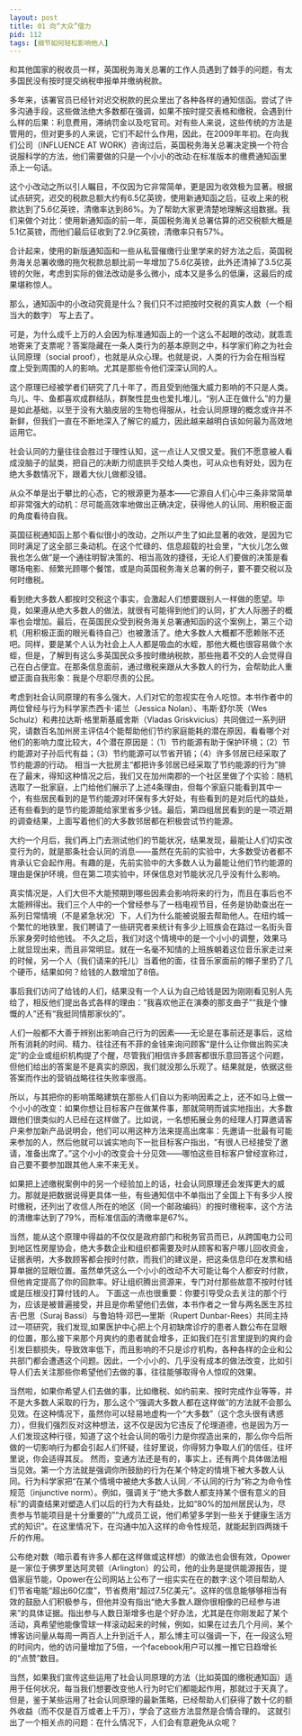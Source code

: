 ```yaml
---
layout: post
title: 01 向“大众”借力
pid: 112
tags: [细节如何轻松影响他人]
---
```



和其他国家的税收员一样，英国税务海关总署的工作人员遇到了棘手的问题，有太多国民没有按时提交纳税申报单并缴纳税款。

多年来，该署官员已经针对迟交税款的民众里出了各种各样的通知信函。尝试了许多沟通手段，这些做法绝大多数都在强调，如果不按时提交表格和缴税，会遇到什么样的后果：利息费用，滞纳罚金以及吃官司。对有些人来说，这些传统的方法是管用的，但对更多的人来说，它们不起什么作用，因此，在2009年年初。在向我们公司（INFLUENCE AT WORK）咨询过后，英国税务海关总署决定换一个符合说服科学的方法，他们需要做的只是一个小小的改动:在标准版本的缴费通知函里添上一句话。

这个小改动之所以引人瞩目，不仅因为它非常简单，更是因为收效极为显著。根据试点研究，迟交的税款总额大约有6.5亿英镑，使用新通知函之后，征收上来的税款达到了5.6亿英镑，清缴率达到86%。为了帮助大家更清楚地理解这组数据。我们来做个对比：使用新通知函的前一年，英国税务海关总署估算的迟交税额大概是5.1亿英镑，而他们最后征收到了2.9亿英镑，清缴率只有57%。

合计起来，使用的新版通知函和一些从私营催缴行业里学来的好方法之后，英国税务海关总署收缴的拖欠税款总额比前一年增加了5.6亿英镑，此外还清掉了3.5亿英镑的欠账，考虑到实际的做法改动是多么微小，成本又是多么的低廉，这最后的成果堪称惊人。

那么，通知函中的小改动究竟是什么？我们只不过把按时交税的真实人数（一个相当大的数字） 写上去了。

可是，为什么成千上万的人会因为标准通知函上的一个这么不起眼的改动，就乖乖地寄来了支票呢？答案隐藏在一条人类行为的基本原则之中，科学家们称之为社会认同原理（social proof），也就是从众心理。也就是说，人类的行为会在相当程度上受到周围的人的影响。尤其是那些令他们深深认同的人。

这个原理已经被学者们研究了几十年了，而且受到他强大威力影响的不只是人类。鸟儿、牛、鱼都喜欢成群结队，群聚性昆虫也爱扎堆儿，“别人正在做什么”的力量是如此基础，以至于没有大脑皮层的生物也得服从，社会认同原理的概念或许并不新鲜，但我们一直在不断地深入了解它的威力，因此越来越明白该如何最为高效地运用它。

社会认同的力量往往会胜过于理性认知，这一点让人又恨又爱。我们不愿意被人看成没脑子的鼠类，把自己的决断力彻底拱手交给人类也，可从众也有好处，因为在绝大多数情况下，跟着大伙儿做都没错。

从众不单是出于攀比的心态，它的根源更为基本——它源自人们心中三条非常简单却非常强大的动机：尽可能高效率地做出正确决定，获得他人的认同、用积极正面的角度看待自我。

英国征税通知函上那个看似很小的改动，之所以产生了如此显著的收效，是因为它同时满足了这全部三条动机。在这个忙碌的、信息超载的社会里，“大伙儿怎么做我也怎么做”是一个通往明智决策的、相当高效的捷径，无论人们要做的决策是看哪场电影、频繁光顾哪个餐馆，或是向英国税务海关总署的例子，要不要交税以及何时缴税。

看到绝大多数人都按时交税这个事实，会激起人们想要跟别人一样做的愿望。毕竟，如果遵从绝大多数人的做法，就很有可能得到他们的认同，扩大人际圈子的概率也会增加。最后，在英国民众受到税务海关总署通知函的这个案例上，第三个动机（用积极正面的眼光看待自己）也被激活了。绝大多数人大概都不愿赖账不还吧。同样，要是某个人认为社会上人人都是吸血的水蛭，那他大概也很容易做个水蛭，但是，了解到有这么多英国民众多按时缴纳税款，那些拖着不交的人会觉得自己在白占便宜。在那条信息面前，通过缴税来跟从大多数人的行为，会帮助此人重塑正面自我形象：我是个尽职尽责的公民。

考虑到社会认同原理的有多么强大，人们对它的忽视实在令人吃惊。本书作者中的两位曾经与行为科学家杰西卡·诺兰（Jessica Nolan）、韦斯·舒尔茨（Wes Schulz）和弗拉达斯·格里斯基威舍斯（Vladas Griskvicius）共同做过一系列研究，请数百名加州房主评估4个能帮助他们节约家庭能耗的潜在原因，看看哪个对他们的影响力度比较大，4个潜在原因是：（1）节约能源有助于保护环境；（2）节约能源对子孙后代有益；（3）节约能源可以节省开销；（4）许多邻居已经采取了节约能源的行动。
相当一大批房主“都把许多邻居已经采取了节约能源的行为”排在了最末，得知这种情况之后，我们又在加州南郡的一个社区里做了个实验：随机选取了一批家庭，上门给他们展示了上述4条理由，但每个家庭只能看到其中一个，有些居民看到的是节约能源对环保有多大好处，有些看到的是对后代的益处，还有些看到的是节约能源能给家里省多少钱。最后，第四组居民看到的是一项近期的调查结果，上面写着他们的大多数邻居都在积极尝试节约能源。

大约一个月后，我们再上门去测试他们的节能状况，结果发现，最能让人们切实改变行为的，就是那条社会认同的消息——虽然在先前的实验中，大多数受访者都不肯承认它会起作用。有趣的是，先前实验中的大多数人认为最能让他们节约能源的理由是保护环境，但在第二项实验中，环保信息对节能状况几乎没有什么影响。

真实情况是，人们大但不大能预期到哪些因素会影响将来的行为，而且在事后也不太能辨得出。我们三个人中的一个曾经参与了一档电视节目，任务是协助查出在一系列日常情境（不是紧急状况）下，人们为什么能被说服去帮助他人。在纽约城一个繁忙的地铁里，我们聘请了一些研究者来统计有多少上班族会在路过一名街头音乐家身旁时给他钱。
不久之后，我们对这个情境中的是一个小小的调整，效果马上就显现出来，而且非常明显。就在一名毫不知情的上班族朝着这位音乐家走过来的时候，另一个人（我们请来的托儿）当着他的面，往音乐家面前的帽子里扔了几个硬币，结果如何？给钱的人数增加了8倍。

事后我们访问了给钱的人们，结果没有一个人认为自己给钱是因为刚刚看见别人先给了，相反他们提出各式各样的理由：“我喜欢他正在演奏的那支曲子”“我是个慷慨的人”还有“我挺同情那家伙的”。

人们一般都不大善于辨别出影响自己行为的因素——无论是在事前还是事后，这给所有消耗的时间、精力、往往还有不菲的金钱来询问顾客“是什么让你做出购买决定”的企业或组织机构提了个醒，尽管我们相信许多顾客都很乐意回答这个问题，但他们给出的答案是不是真实的原因，我们就没那么乐观了。结果就是，依据这些答案而作出的营销战略往往失败率很高。

所以，与其把你的影响策略建筑在那些人们自以为影响因素之上，还不如马上做一个小小的改变：如果你想让目标客户在做某件事，那就简明而诚实地指出，大多数跟他们很类似的人已经在这样做了。比如说，一名想拓展业务的经理人打算邀请客户来参加新产品说明会，他们可以用这种方法来提高出席率：先邀请一批最有可能来参加的人，然后他就可以诚实地向下一批目标客户指出，“有很人已经接受了邀请，准备出席了。”这个小小的改变会十分见效——哪怕这些目标客户曾经宣称过，自己要不要参加跟其他人来不来无关。

如果把上述缴税案例中的另一个经验加上的话，社会认同原理还会发挥更大的威力。那就是把数据说得更具体一些，有些通知信中不单指出了全国上下有多少人按时缴税，还列出了收信人所在的地区（同一个邮政编码）的按时缴税率，这个方法的清缴率达到了79%，而标准信函的清缴率是67%。

当然，能从这个原理中得益的不仅仅是政府部门和税务官员而已，从跨国电力公司到地区性房屋协会，绝大多数企业和组织都需要及时从顾客和客户哪儿回收资金，证据表明，大多数顾客都会按时付款，而我们的建议是，把这条信息印在发票和结算单据的显眼位置。虽然单凭这么一个小小的改动不大可能让每个人都安时付款，但他肯定提高了你的回款率。好让组织腾出资源来，专门对付那些故意不按时付钱或是压根没打算付钱的人。
下面这一点也很重要：你要引导受众去关注的那个行为，应该是被普遍接受，并且是你希望他们去做，本书作者之一曾与两名医生苏拉吉·巴思（Suraj Bassi）与鲁珀特·邓巴—里斯（Rupert Dunbar-Rees）共同主持过一项研究，我们发现,如果医护中心把上个月初缺席诊疗的患者人数公布在显眼的位置，那么接下来那个月爽约的患者就会增多，正如我们在引言里提到的爽约会引发巨额损失，导致效率低下，而且影响的不只是诊疗机构，各种各样的企业和公共部门都会遭遇这个问题。因此，一个小小的、几乎没有成本的做法改变，比如引导人们去关注那些你希望他们去做的事，往往能够取得令人惊叹的效果。

当然啦，如果你希望人们去做的事，比如缴税、如约前来、按时完成作业等等，并不是大多数人采取的行为，那么这个“强调大多数人都在这样做”的方法就不会那么见效。在这种情况下，虽然你可以轻易地虚构一个“大多数”（这个念头很有诱惑力），但我们强烈反对这种想法，这不仅是因为它违反了伦理道德，也是因为万一人们发现这种行径，知道了这个社会认同的吸引力是你捏造出来的，那么你今后所做的一切影响行为都会引起人们怀疑，往好里说，你得努力争取人们的信任，往坏里说，你会适得其反。
然而，变通方法还是有的，事实上，还有两个具体做法相当见效。第一个方法就是强调你所鼓励的行为在某个特定的情境下被大多数人认同。行为科学家把“在某个情境中被绝大多数人认同／不认同的行为”称之为命令性规范（injunctive norm）。例如，强调关于“绝大多数人都支持某个很有意义的目标”的调查结果对塑造人们以后的行为大有益处，比如“80%的加州居民认为，尽责参与节能项目是十分重要的”“九成员工说，他们希望多学到一些关于健康生活方式的知识”。在这里情况下，在沟通中加入这样的命令性规范，就能起到四两拨千斤的作用。

公布绝对数（暗示着有许多人都在这样做或这样想）的做法也会很有效，Opower是一家位于佛罗里达阿灵顿（Arlington）的公司，他的业务是提供能源报告，提倡家庭节能，Opower在公司网站上公布了一组实实在在的数字:这个项目帮助人们节省电能“超出60亿度”，节省费用“超过7.5亿美元”。这样的信息能够够相当有效的鼓励人们积极参与，但他并没有指出“绝大多数人跟你很相像的已经参与进来”的具体证据。指出参与人数日渐增多也是个好办法，尤其是在你刚发起了某个活动，真希望他能像雪球一样滚动起来的时候，例如，如果在过去几个月间，某个博客访问量从每周一两百人上升到近千人，那么博主可以强调一下，在一段这么短的时间内，他的访问量增加了5倍，一个facebook用户可以推一推它日趋增长的“点赞”数目。

当然，如果我们宣传这些运用了社会认同原理的方法（比如英国的缴税通知函）适用于任何状况，每当我们想要改变他人行为时它们都能起作用，那就过于天真了。但是，鉴于某些运用了社会认同原理的最新策略，已经帮助人们获得了数十亿的额外收益（而不仅是百万或者上千万），学会了这些方法显然是合情合理的。
这就引出了一个相关点的问题：在什么情况下，人们会有意避免从众呢？

